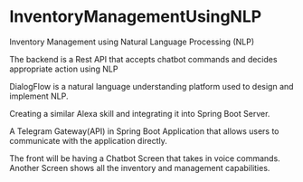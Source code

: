 # InventoryManagementUsingNLP

Inventory Management using Natural Language Processing (NLP) 

The backend is a Rest API that accepts chatbot commands and decides appropriate action using NLP 

DialogFlow is a natural language understanding platform used to design and implement NLP.  

Creating a similar Alexa skill and integrating it into Spring Boot Server.  

A Telegram Gateway(API) in Spring Boot Application that allows users to communicate with the application directly. 

The front will be having a Chatbot Screen that takes in voice commands. Another Screen shows all the inventory and management capabilities. 

